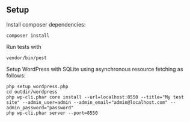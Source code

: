 ## Setup

Install composer dependencies:

```shell
composer install
```

Run tests with

```shell
vendor/bin/pest
```

Setup WordPress with SQLite using asynchronous resource fetching as follows:

```shell
php setup_wordpress.php
cd outdir/wordpress  
php wp-cli.phar core install --url=localhost:8550 --title="My test site" --admin_user=admin --admin_email="admin@localhost.com" --admin_password="password"
php wp-cli.phar server --port=8550 
```
